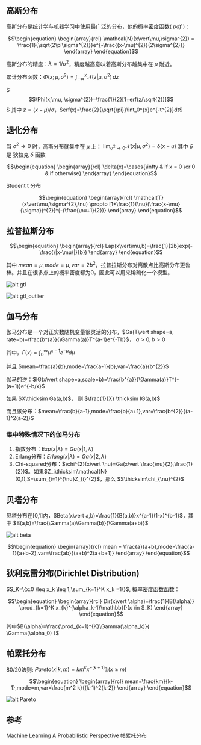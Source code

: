 ## 高斯分布

高斯分布是统计学与机器学习中使用最广泛的分布，他的概率密度函数( $pdf$ )：

$$\begin{equation}
\begin{array}{rcl}
\mathcal{N}(x\vert\mu,\sigma^{2}) = \frac{1}{\sqrt{2\pi\sigma^{2}}}e^{-\frac{(x-\mu)^{2}}{2\sigma^{2}}}
\end{array}
\end{equation}$$

高斯分布的精度：$\lambda = 1/\sigma^{2}$，精度越高意味着高斯分布越集中在 $\mu$ 附近。

累计分布函数：$\Phi(x;\mu, \sigma^{2})=\int_{-\infty}^{x}\mathcal{N}(z\vert\mu,\sigma^{2})\,dz$

$$$\Phi(x;\mu, \sigma^{2})=\frac{1}{2}[1+erf(z/\sqrt{2})]$$$
其中 $z = (x-\mu)/\sigma$，$erf(x)=\frac{2}{\sqrt{\pi}}\int_0^{x}e^{-t^{2}}dt$

## 退化分布

当 $\sigma^{2} \to 0$ 时，高斯分布就集中在 $\mu$ 上：
$\lim_{\sigma^{2} \to 0} \mathcal{N}(x\vert \mu,\sigma^{2})=\delta(x-u)$
其中 $\delta$ 是 狄拉克 $\delta$ 函数

$$\begin{equation}
\begin{array}{rcl}
\delta(x)=\cases{\infty & if x = 0 \cr 0 & if otherwise}
\end{array}
\end{equation}$$

Student t 分布

$$\begin{equation}
\begin{array}{rcl}
\mathcal{T}(x\vert\mu,\sigma^{2},\nu) \propto [1+\frac{1}{\nu}(\frac{x-\mu}{\sigma})^{2}]^{-(\frac{\nu+1}{2})}
\end{array}
\end{equation}$$


## 拉普拉斯分布

$$\begin{equation}
\begin{array}{rcl}
Lap(x\vert\mu,b)=\frac{1}{2b}exp(-\frac{\|x-\mu\|}{b})
\end{array}
\end{equation}$$

其中 $mean = \mu, mode=\mu,var=2b^{2}$，拉普拉斯分布对离散点比高斯分布更鲁棒。并且在很多点上的概率密度都为0，因此可以用来稀疏化一个模型。

![alt gtl](https://raw.githubusercontent.com/Lehyu/lehyu.github.com/master/image/math/probability%20distribution/gtl.png)

![alt gtl_outlier](https://raw.githubusercontent.com/Lehyu/lehyu.github.com/master/image/math/probability%20distribution/gtl_outlier.png)

## 伽马分布

伽马分布是一个对正实数随机变量很灵活的分布，$Ga(T\vert shape=a, rate=b)=\frac{b^{a}}{\Gamma(a)}T^{a-1}e^{-Tb}$， $a>0,b>0$

其中，$\Gamma(x)=\int_{0}^{\infty}\mu^{x-1}e^{-\mu}d\mu$

并且 $mean=\frac{a}{b},mode=\frac{a-1}{b},var=\frac{a}{b^{2}}$

伽马的逆：$IG(x\vert shape=a,scale=b)=\frac{b^{a}}{\Gamma(a)}T^{-(a+1)}e^{-b/x}$

如果 $X\thicksim Ga(a,b)$， 则 $\frac{1}{X} \thicksim IG(a,b)$

而且该分布：$mean=\frac{b}{a-1},mode=\frac{b}{a+1},var=\frac{b^{2}}{(a-1)^2(a-2)}$

### 集中特殊情况下的伽马分布

1. 指数分布：$Exp(x\vert \lambda)=Ga(x\vert 1,\lambda)$
2. Erlang分布：$Erlang(x\vert \lambda)=Ga(x\vert 2,\lambda)$
3. Chi-squared分布：$\chi^{2}(x\vert \nu)=Ga(x\vert \frac{\nu}{2},\frac{1}{2})$。如果$Z_i\thicksim\mathcal{N}(0,1),S=\sum_{i=1}^{\nu}Z_{i}^{2}$，那么 $S\thicksim\chi_{\nu}^{2}$

## 贝塔分布

贝塔分布在[0,1]内，$Beta(x\vert a,b)=\frac{1}{B(a,b)}x^{a-1}(1-x)^{b-1}$，其中 $B(a,b)=\frac{\Gamma(a)\Gamma(b)}{\Gamma(a+b)}$

![alt beta](https://raw.githubusercontent.com/Lehyu/lehyu.github.com/master/image/math/probability%20distribution/beta.png)

$$\begin{equation}
\begin{array}{rcl}
mean = \frac{a}{a+b},mode=\frac{a-1}{a+b-2},var=\frac{ab}{(a+b)^2(a+b+1)}
\end{array}
\end{equation}$$

## 狄利克雷分布(Dirichlet Distribution)

$S_K=\{x:0 \leq x_k \leq 1,\sum_{k=1}^K x_k =1\}$, 概率密度函数函数：

$$\begin{equation}
\begin{array}{rcl}
Dir(x\vert \alpha)=\frac{1}{B(\alpha)} \prod_{k=1}^K x_{k}^{\alpha_k-1}\mathbb{I}(x \in S_K)
\end{array}
\end{equation}$$

其中$B(\alpha)=\frac{\prod_{k=1}^{K}\Gamma(\alpha_k)}{ \Gamma(\alpha_0) }$

## 帕累托分布

80/20法则: $Pareto(x\vert k,m)=km^kx^{-(k+1)}\mathbb{1}(x\geq m)$

$$\begin{equation}
\begin{array}{rcl}
mean=\frac{km}{k-1},mode=m,var=\frac{m^2 k}{(k-1)^2(k-2)}
\end{array}
\end{equation}$$


![alt Pareto](https://raw.githubusercontent.com/Lehyu/lehyu.github.com/master/image/math/probability%20distribution/pareto.png)

## 参考

Machine Learning A Probabilistic Perspective
[帕累托分布](http://wiki.mbalib.com/wiki/%E5%B8%95%E7%B4%AF%E6%89%98%E5%88%86%E5%B8%83)

